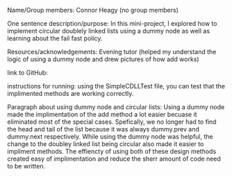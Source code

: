 Name/Group members: Connor Heagy (no group members) 

One sentence description/purpose: In this mini-project, I explored how to implement circular doublely linked lists using a dummy node as well as learning about the fail fast policy.

Resources/acknowledgements: Evening tutor (helped my understand the logic of using a dummy node and drew pictures of how add works)

link to GitHub:

instructions for running: using the SimpleCDLLTest file, you can test that the implimented methods are working correctly.

Paragraph about using dummy node and circular lists: 
Using a dummy node made the implimentation of the add method a lot easier becuase it eliminated most of the special cases. Spefically, we no longer had to find the head and tail of the list because it was always dummy.prev and dummy.next respectively. While using the dummy node was helpful, the change to the doubley linked list being circular also made it easier to impliment methods. The effiencty of using both of these design methods created easy of implimentation and reduce the sherr amount of code need to be written. 

